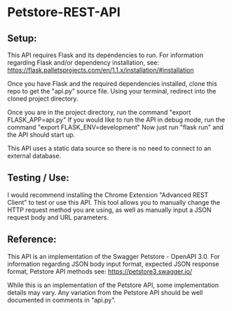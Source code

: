 # Petstore-REST-API

<h2>Setup:</h2>

This API requires Flask and its dependencies to run. For information regarding Flask and/or dependency installation, see:
https://flask.palletsprojects.com/en/1.1.x/installation/#installation 

Once you have Flask and the required dependencies installed, clone this repo to get the "api.py" source file.
Using your terminal, redirect into the cloned project directory. 

Once you are in the project directory, run the command "export FLASK_APP=api.py"
If you would like to run the API in debug mode, run the command "export FLASK_ENV=development"
Now just run "flask run" and the API should start up.
  
This API uses a static data source so there is no need to connect to an external database.
  
<h2>Testing / Use:</h2>

I would recommend installing the Chrome Extension "Advanced REST Client" to test or use this API.
This tool allows you to manually change the HTTP request method you are using, as well as manually
input a JSON request body and URL parameters. 
  
<h2>Reference:</h2>
  
This API is an implementation of the Swagger Petstore - OpenAPI 3.0.
For information regarding JSON body input format, expected JSON response format, Petstore API methods see:
https://petstore3.swagger.io/
  
While this is an implementation of the Petstore API, some implementation details may vary.
Any variation from the Petstore API should be well documented in comments in "api.py".
